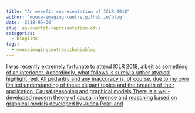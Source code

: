 ```yaml
---
title: "An overfit representation of ICLR 2018"
author: 'mouse-imaging-centre.github.io/blog'
date: '2018-05-30'
slug: an-overfit-representation-of-i
categories:
  - bloglink
tags:
  - mouseimagingcentregithubioblog
---
```


[I was recently extremely fortunate to attend ICLR 2018, albeit as something of an interloper. Accordingly, what follows is surely a rather atypical highlight reel. All pedantry and any inaccuracy is, of course, due to my own limited understanding of these elegant topics and the breadth of their application. Causal reasoning and graphical models There is a well-developed modern theory of causal inference and reasoning based on graphical models developed by Judea Pearl and<i class="fas fa-external-link-alt"></i>](https://mouse-imaging-centre.github.io/blog/blog/post/2018-05-30_iclr_redux/)

